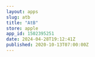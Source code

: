 ```yaml
---
layout: apps
slug: atb
title: "AtB"
store: apple
app_id: 1502395251
date: 2024-04-28T19:12:41Z
published: 2020-10-13T07:00:00Z
---
```


